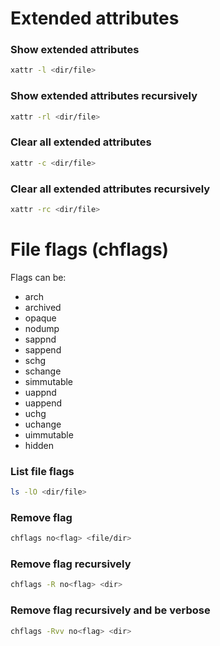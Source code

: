 # Extended attributes

### Show extended attributes
```bash
xattr -l <dir/file>
```

### Show extended attributes recursively
```bash
xattr -rl <dir/file>
```

### Clear all extended attributes
```bash
xattr -c <dir/file>
```

### Clear all extended attributes recursively
```bash
xattr -rc <dir/file>
```

# File flags (chflags)

Flags can be:

- arch
- archived
- opaque
- nodump
- sappnd
- sappend
- schg
- schange
- simmutable
- uappnd
- uappend
- uchg
- uchange
- uimmutable
- hidden

### List file flags
```bash
ls -lO <dir/file>
```

### Remove flag
```bash
chflags no<flag> <file/dir>
```

### Remove flag recursively
```bash
chflags -R no<flag> <dir>
```

### Remove flag recursively and be verbose
```bash
chflags -Rvv no<flag> <dir>
```
